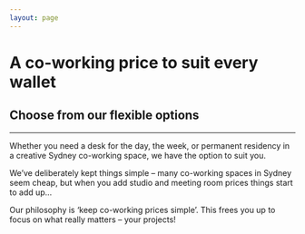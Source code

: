 ```yaml
---
layout: page
---
```


# A co-working price to suit every wallet

## Choose from our flexible options

---

Whether you need a desk for the day, the week, or permanent residency in a creative Sydney co-working space, we have the option to suit you.


We’ve deliberately kept things simple – many co-working spaces in Sydney seem cheap, but when you add studio and meeting room prices things start to add up&hellip;

Our philosophy is ‘keep co-working prices simple’. This frees you up to focus on what really matters – your projects!